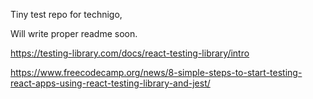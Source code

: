 Tiny test repo for technigo,

Will write proper readme soon.

https://testing-library.com/docs/react-testing-library/intro

https://www.freecodecamp.org/news/8-simple-steps-to-start-testing-react-apps-using-react-testing-library-and-jest/
